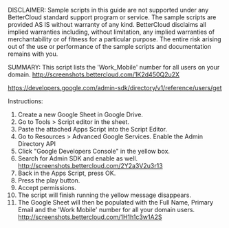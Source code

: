 DISCLAIMER: Sample scripts in this guide are not supported under any BetterCloud standard support program or service. The sample scripts are provided AS IS without warranty of any kind. BetterCloud disclaims all implied warranties including, without limitation, any implied warranties of merchantability or of fitness for a particular purpose. The entire risk arising out of the use or performance of the sample scripts and documentation remains with you.

SUMMARY: This script lists the 'Work_Mobile' number for all users on your domain. http://screenshots.bettercloud.com/1K2d450Q2u2X

https://developers.google.com/admin-sdk/directory/v1/reference/users/get

Instructions:

1. Create a new Google Sheet in Google Drive.
2. Go to Tools > Script editor in the sheet.
3. Paste the attached Apps Script into the Script Editor. 
4. Go to Resources > Advanced Google Services. Enable the Admin Directory API
5. Click "Google Developers Console" in the yellow box.
6. Search for Admin SDK and enable as well. http://screenshots.bettercloud.com/2Y2a3V2u3r13
7. Back in the Apps Script, press OK.
8. Press the play button.
9. Accept permissions.
10. The script will finish running the yellow message disappears.
11. The Google Sheet will then be populated with the Full Name, Primary Email and the 'Work Mobile' number for all your domain users. http://screenshots.bettercloud.com/1H1h1c3w1A2S 

